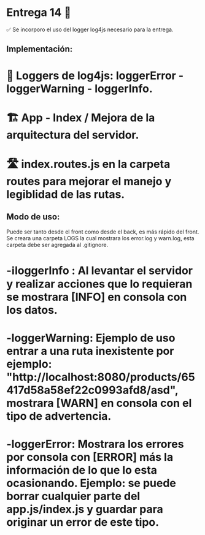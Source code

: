 # Entrega 14 📄
✅ Se incorporo el uso del logger log4js necesario para la entrega.

## Implementación:
# 🔎 Loggers de log4js: loggerError - loggerWarning - loggerInfo.
# 🏗️ App - Index / Mejora de la arquitectura del servidor.
# 🛣️ index.routes.js en la carpeta routes para mejorar el manejo y legiblidad de las rutas.

## Modo de uso:
Puede ser tanto desde el front como desde el back, es más rápido del front. 
Se creara una carpeta LOGS la cual mostrara los error.log y warn.log, esta carpeta debe ser agregada al .gitignore.

# -ℹloggerInfo : Al levantar el servidor y realizar acciones que lo requieran se mostrara [INFO] en consola con los datos.
# -loggerWarning: Ejemplo de uso entrar a una ruta inexistente por ejemplo: "http://localhost:8080/products/65417d58a58ef22c0993afd8/asd", mostrara [WARN] en consola con el tipo de advertencia.
# -loggerError: Mostrara los errores por consola con [ERROR] más la información de lo que lo esta ocasionando. Ejemplo: se puede borrar cualquier parte del app.js/index.js y guardar para originar un error de este tipo.